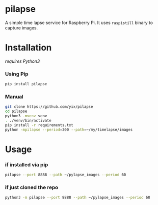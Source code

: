 # pilapse
A simple time lapse service for Raspberry Pi. It uses `raspistill` binary to capture images.

# Installation
 *requires Python3*

### Using Pip

```bash
pip install pilapse
```

### Manual
```bash
git clone https://github.com/yix/pilapse
cd pilapse
python3 -mvenv venv
. ./venv/bin/activate
pip install -r requirements.txt
python -mpilapse --period=300 --path=~/my/timelapse/images
```

# Usage

### if installed via pip
```bash
pilapse --port 8888 --path ~/pylapse_images --period 60
```

### if just cloned the repo
```bash
python3 -m pilapse --port 8888 --path ~/pylapse_images --period 60
```
